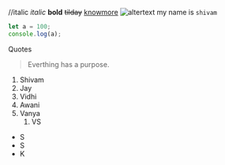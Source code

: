 //italic
_italic_
**bold**
~~tilday~~
[knowmore](https:google.com "google")
![altertext](https://ineuron.ai/images/ineuron-logo.png)
my name is `shivam`

```javascript
let a = 100;
console.log(a);
```

Quotes

> Everthing has a purpose.

1. Shivam
2. Jay
3. Vidhi
4. Awani
5. Vanya
   1. VS

- S
- S
- K
